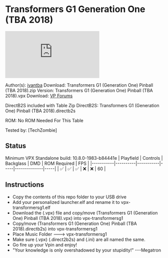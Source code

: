# Transformers G1 Generation One (TBA 2018)

![Table Preview](https://www.vpforums.org/index.php?app=downloads&module=display&section=screenshot&record=65920&id=13658&full=1)

Author(s): [ivantba](https://www.vpforums.org/index.php?showuser=123858)
Download:  Transformers G1 (Generation One) Pinball (TBA 2018).zip
Version:   Transformers G1 (Generation One) Pinball (TBA 2018).vpx
Download:  [VP Forums](https://www.vpforums.org/index.php?app=downloads&showfile=13658)

DirectB2S included with Table Zip
DirectB2S: Transformers G1 (Generation One) Pinball (TBA 2018).directb2s

ROM: No ROM Needed For This Table

Tested by:
[TechZombie]

## Status 

Minimum VPX Standalone build: 10.8.0-1983-b84441e
| Playfield | Controls | Backglass | DMD | ROM Required | FPS | 
|-----------|----------|-----------|-----|--------------|-----|
| :white_check_mark: | :white_check_mark: | :white_check_mark: | :x: | :x: | 60 |

## Instructions

- Copy the contents of this repo folder to your USB drive
- Add your personalized launcher.elf and rename it to vpx-transformersg1.elf
- Download the (.vpx) file and copy/move (Transformers G1 (Generation One) Pinball (TBA 2018).vpx) into vpx-transformersg1
- Copy/move (Transformers G1 (Generation One) Pinball (TBA 2018).directb2s) into vpx-transformersg1
- Place Music Folder ---> vpx-transformersg1
- Make sure (.vpx) (.direct2b2s) and (.ini) are all named the same. 
- Go fire up your Vpin and enjoy!
- "Your knowledge is only overshadowed by your stupidity!" ---Megatron